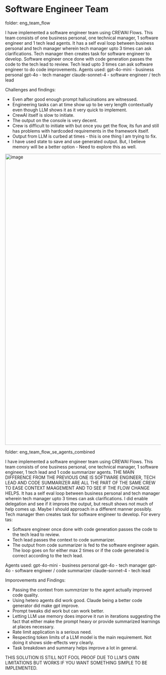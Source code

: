 # Software Engineer Team

folder: eng_team_flow

I have implemented a software engineer team using CREWAI Flows. This team consists of 
one business personal, one technical manager, 1 software engineer and 1 tech lead agents.
It has a self eval loop between business personal and tech manager wherein tech manager 
upto 3 times can ask clarifications.
Tech manager then creates task for software engineer to develop.
Software engineer once done with code generation passes the code to the tech lead to review.
Tech lead upto 3 times can ask software engineer to do code improvements.
Agents used:
gpt-4o-mini     - business personal
gpt-4o          - tech manager
claude-sonnet-4 - software engineer / tech lead


Challenges and findings:
* Even after good enough prompt hallucinations are witnessed.
* Engineering tasks can at time show up to be very length contextually even though LLM shows it as it very quick to implement.
* CrewAI itself is slow to initiate.
* The output on the console is very decent.
* Crew is difficult to initiate with but once you get the flow, its fun and still has problems with hardcoded requirements in the framework itself.
* Output from LLM is curbed at times - this is one thing I am trying to fix.
* I have used state to save and use generated output. But, I believe memory will be a better option - Need to explore this as well.

<img width="1884" height="938" alt="image" src="https://github.com/user-attachments/assets/7569267a-eb28-4e57-a328-34951b567029" />



folder: eng_team_flow_se_agents_combined

I have implemented a software engineer team using CREWAI Flows. This team consists of 
one business personal, one technical manager, 1 software engineer, 1 tech lead and 1 code summarizer agents.
THE MAIN DIFFERENCE FROM THE PREVIOUS ONE IS SOFTWARE ENGINEER, TECH LEAD AND CODE SUMMARIZER ARE ALL THE PART 
OF THE SAME CREW TO EASE CONTEXT MAAGEMENT AND TO SEE IF THE FLOW CHANGE HELPS.
It has a self eval loop between business personal and tech manager wherein tech manager 
upto 3 times can ask clarifications.
I did enable delegation and see if it improes the output, but result shows not much of help comes up. Maybe I should approach in a different manner possibly.
Tech manager then creates task for software engineer to develop.
For every tas:
*   Software engineer once done with code generation passes the code to the tech lead to review.
*   Tech lead passes the context to code summarizer.
*   The output from code summarizer is fed to the software engineer again.
The loop goes on for either max 2 times or if the code generated is correct according to the tech lead. 

Agents used:
gpt-4o-mini     - business personal
gpt-4o          - tech manager
gpt-4o - software engineer / code summarizer
claude-sonnet-4 - tech lead


Imporovements and Findings:
*   Passing the context from summzrizer to the agent actually improved code quality.
*   Using hetero agents did work good. Claude being a better code generator did make gpt improve.
*   Prompt tweaks did work but can work better.
*   Letting LLM use memory does imporve it run in iterations suggesting the fact that either make the prompt heavy or provide summarized learnings at places necessary.
*   Rate limit application is a serious need.
*   Respecting token limits of a LLM model is the main requirement. Not doing it shows side-effects very clearly.
*   Task breakdown and summary helps improve a lot in general.




THIS SOLUTION IS STILL NOT FOOL PROOF DUE TO LLM'S OWN LIMITATIONS BUT WORKS IF YOU WANT SOMETHING SIMPLE TO BE IMPLEMENTED.

